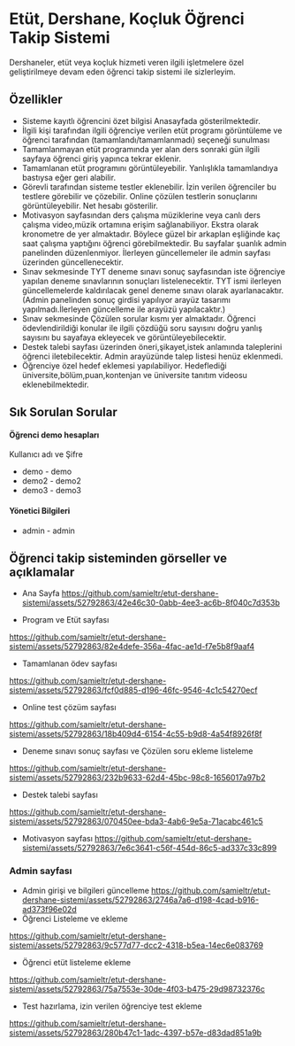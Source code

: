 
# Etüt, Dershane, Koçluk Öğrenci Takip Sistemi

Dershaneler, etüt veya koçluk hizmeti veren ilgili işletmelere özel geliştirilmeye devam eden öğrenci takip sistemi ile sizlerleyim.




## Özellikler

- Sisteme kayıtlı öğrencini özet bilgisi Anasayfada gösterilmektedir.
- İlgili kişi tarafından ilgili öğrenciye verilen etüt programı görüntüleme ve öğrenci tarafından (tamamlandı/tamamlanmadı) seçeneği sunulması
- Tamamlanmayan etüt programında yer alan ders sonraki gün ilgili sayfaya öğrenci giriş yapınca tekrar eklenir.
- Tamamlanan etüt programını görüntüleyebilir. Yanlışlıkla tamamlandıya bastıysa eğer geri alabilir.
- Görevli tarafından sisteme testler eklenebilir. İzin verilen öğrenciler bu testlere görebilir ve çözebilir. Online çözülen testlerin sonuçlarını görüntüleyebilir. Net hesabı gösterilir.
- Motivasyon sayfasından ders çalışma müziklerine veya canlı ders çalışma video,müzik ortamına erişim sağlanabiliyor. Ekstra olarak kronometre de yer almaktadır. Böylece güzel bir arkaplan eşliğinde kaç saat çalışma yaptığını öğrenci görebilmektedir. Bu sayfalar şuanlık admin panelinden düzenlenmiyor. İlerleyen güncellemeler ile admin sayfası üzerinden güncellenecektir.
- Sınav sekmesinde TYT deneme sınavı sonuç sayfasından iste öğrenciye yapılan deneme sınavlarının sonuçları listelenecektir. TYT ismi ilerleyen güncellemelerde kaldırılacak genel deneme sınavı olarak ayarlanacaktır. (Admin panelinden sonuç girdisi yapılıyor arayüz tasarımı yapılmadı.İlerleyen güncelleme ile arayüzü yapılacaktır.)
- Sınav sekmesinde Çözülen sorular kısmı yer almaktadır. Öğrenci ödevlendirildiği konular ile ilgili çözdüğü soru sayısını doğru yanlış sayısını bu sayafaya ekleyecek ve görüntüleyebilecektir.
- Destek talebi sayfası üzerinden öneri,şikayet,istek anlamında taleplerini öğrenci iletebilecektir. Admin arayüzünde talep listesi henüz eklenmedi.
- Öğrenciye özel hedef eklemesi yapılabiliyor. Hedeflediği üniversite,bölüm,puan,kontenjan ve üniversite tanıtım videosu eklenebilmektedir.

## Sık Sorulan Sorular

#### Öğrenci demo hesapları
Kullanıcı adı ve Şifre
- demo - demo
- demo2 - demo2
- demo3 - demo3

#### Yönetici Bilgileri

- admin - admin

## Öğrenci takip sisteminden görseller ve açıklamalar
- Ana Sayfa 
https://github.com/samieltr/etut-dershane-sistemi/assets/52792863/42e46c30-0abb-4ee3-ac6b-8f040c7d353b

- Program ve Etüt sayfası


https://github.com/samieltr/etut-dershane-sistemi/assets/52792863/82e4defe-356a-4fac-ae1d-f7e5b8f9aaf4
- Tamamlanan ödev sayfası


https://github.com/samieltr/etut-dershane-sistemi/assets/52792863/fcf0d885-d196-46fc-9546-4c1c54270ecf
- Online test çözüm sayfası


https://github.com/samieltr/etut-dershane-sistemi/assets/52792863/18b409d4-6154-4c55-b9d8-4a54f8926f8f
- Deneme sınavı sonuç sayfası ve Çözülen soru ekleme listeleme



https://github.com/samieltr/etut-dershane-sistemi/assets/52792863/232b9633-62d4-45bc-98c8-1656017a97b2

- Destek talebi sayfası

https://github.com/samieltr/etut-dershane-sistemi/assets/52792863/070450ee-bda3-4ab6-9e5a-71acabc461c5

- Motivasyon sayfası
https://github.com/samieltr/etut-dershane-sistemi/assets/52792863/7e6c3641-c56f-454d-86c5-ad337c33c899

 ### Admin sayfası
 - Admin girişi ve bilgileri güncelleme
https://github.com/samieltr/etut-dershane-sistemi/assets/52792863/2746a7a6-d198-4cad-b916-ad373f96e02d
 - Öğrenci Listeleme ve ekleme

https://github.com/samieltr/etut-dershane-sistemi/assets/52792863/9c577d77-dcc2-4318-b5ea-14ec6e083769
- Öğrenci etüt listeleme ekleme



https://github.com/samieltr/etut-dershane-sistemi/assets/52792863/75a7553e-30de-4f03-b475-29d98732376c

- Test hazırlama, izin verilen öğrenciye test ekleme


https://github.com/samieltr/etut-dershane-sistemi/assets/52792863/280b47c1-1adc-4397-b57e-d83dad851a9b



